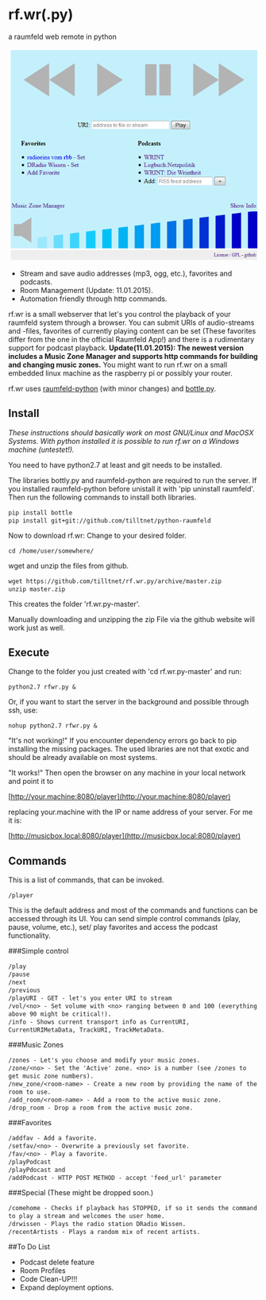 rf.wr(.py)
==========

a raumfeld web remote in python

![Screenshot](/rfwr.png)

-	Stream and save audio addresses (mp3, ogg, etc.), favorites and podcasts.
-	Room Management (Update: 11.01.2015).
-	Automation friendly through http commands.

rf.wr is a small webserver that let's you control the playback of your raumfeld system through a browser. You can submit URIs of audio-streams and -files, favorites of currently playing content can be set (These favorites differ from the one in the official Raumfeld App!) and there is a rudimentary support for podcast playback. **Update(11.01.2015): The newest version includes a Music Zone Manager and supports http commands for building and changing music zones.** You might want to run rf.wr on a small embedded linux machine as the raspberry pi or possibly your router.

rf.wr uses [raumfeld-python](https://github.com/tfeldmann/python-raumfeld) (with minor changes) and [bottle.py](http://bottlepy.org/docs/dev/index.html).

Install
-------

*These instructions should basically work on most GNU/Linux and MacOSX Systems. With python installed it is possible to run rf.wr on a Windows machine (untestet!).*

You need to have python2.7 at least and git needs to be installed.

The libraries bottly.py and raumfeld-python are required to run the server. If you installed raumfeld-python before unistall it with 'pip uninstall raumfeld'. Then run the following commands to install both libraries.

```
pip install bottle
pip install git+git://github.com/tilltnet/python-raumfeld
```

Now to download rf.wr: Change to your desired folder.

```
cd /home/user/somewhere/
```

wget and unzip the files from github.

```
wget https://github.com/tilltnet/rf.wr.py/archive/master.zip
unzip master.zip
```

This creates the folder 'rf.wr.py-master'.

Manually downloading and unzipping the zip File via the github website will work just as well.

Execute
-------

Change to the folder you just created with 'cd rf.wr.py-master' and run:

```
python2.7 rfwr.py &
```

Or, if you want to start the server in the background and possible through ssh, use:

```
nohup python2.7 rfwr.py &
```

"It's not working!" If you encounter dependency errors go back to pip installing the missing packages. The used libraries are not that exotic and should be already available on most systems.

"It works!" Then open the browser on any machine in your local network and point it to

[http://your.machine:8080/player](http://your.machine:8080/player)

replacing your.machine with the IP or name address of your server. For me it is:

[http://musicbox.local:8080/player](http://musicbox.local:8080/player)

Commands
--------

This is a list of commands, that can be invoked.

```
/player
```

This is the default address and most of the commands and functions can be accessed through its UI. You can send simple control commands (play, pause, volume, etc.), set/ play favorites and access the podcast functionality.

###Simple control

```
/play
/pause
/next
/previous
/playURI - GET - let's you enter URI to stream
/vol/<no> - Set volume with <no> ranging between 0 and 100 (everything above 90 might be critical!).
/info - Shows current transport info as CurrentURI, CurrentURIMetaData, TrackURI, TrackMetaData.
```
###Music Zones

```
/zones - Let's you choose and modify your music zones.
/zone/<no> - Set the 'Active' zone. <no> is a number (see /zones to get music zone numbers).
/new_zone/<room-name> - Create a new room by providing the name of the room to use.
/add_room/<room-name> - Add a room to the active music zone.
/drop_room - Drop a room from the active music zone.
```

###Favorites

```
/addfav - Add a favorite.
/setfav/<no> - Overwrite a previously set favorite.
/fav/<no> - Play a favorite.
/playPodcast
/playPdocast and
/addPodcast - HTTP POST METHOD - accept 'feed_url' parameter
```

###Special (These might be dropped soon.)
```
/comehome - Checks if playback has STOPPED, if so it sends the command to play a stream and welcomes the user home.
/drwissen - Plays the radio station DRadio Wissen.
/recentArtists - Plays a random mix of recent artists.
```

##To Do List
- Podcast delete feature
- Room Profiles
- Code Clean-UP!!!
- Expand deployment options.
